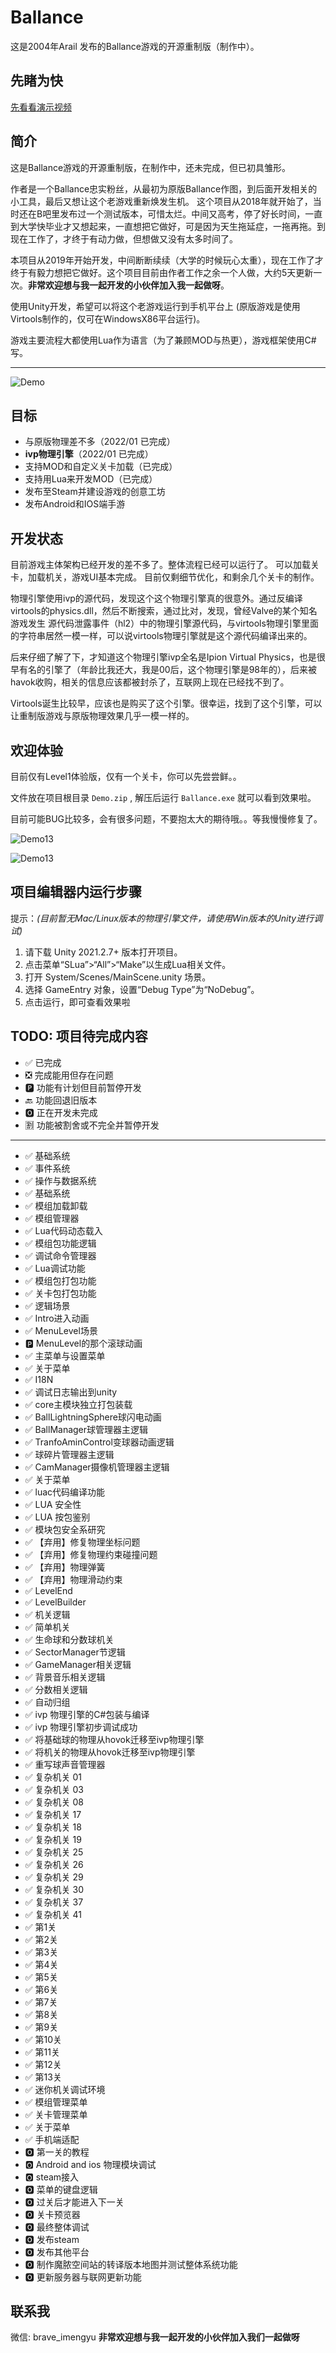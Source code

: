 # Ballance

这是2004年Arail 发布的Ballance游戏的开源重制版（制作中）。

## 先睹为快

[先看看演示视频](https://www.bilibili.com/video/BV1Dg411P7xp/)

## 简介

这是Ballance游戏的开源重制版，在制作中，还未完成，但已初具雏形。

作者是一个Ballance忠实粉丝，从最初为原版Ballance作图，到后面开发相关的小工具，最后又想让这个老游戏重新焕发生机。
这个项目从2018年就开始了，当时还在B吧里发布过一个测试版本，可惜太烂。中间又高考，停了好长时间，一直到大学快毕业才又想起来，一直想把它做好，可是因为天生拖延症，一拖再拖。到现在工作了，才终于有动力做，但想做又没有太多时间了。

本项目从2019年开始开发，中间断断续续（大学的时候玩心太重），现在工作了才终于有毅力想把它做好。这个项目目前由作者工作之余一个人做，大约5天更新一次。**非常欢迎想与我一起开发的小伙伴加入我一起做呀**。

使用Unity开发，希望可以将这个老游戏运行到手机平台上 (原版游戏是使用Virtools制作的，仅可在WindowsX86平台运行)。

游戏主要流程大都使用Lua作为语言（为了兼顾MOD与热更），游戏框架使用C#写。

---

![Demo](https://imengyu.top/assets/images/demo.png)

## 目标

* 与原版物理差不多（2022/01 已完成）
* **ivp物理引擎**（2022/01 已完成）
* 支持MOD和自定义关卡加载（已完成）
* 支持用Lua来开发MOD（已完成）
* 发布至Steam并建设游戏的创意工坊
* 发布Android和IOS端手游

## 开发状态

目前游戏主体架构已经开发的差不多了。整体流程已经可以运行了。
可以加载关卡，加载机关，游戏UI基本完成。
目前仅剩细节优化，和剩余几个关卡的制作。

物理引擎使用ivp的源代码，发现这个这个物理引擎真的很意外。通过反编译virtools的physics.dll，然后不断搜索，通过比对，发现，曾经Valve的某个知名游戏发生
源代码泄露事件（hl2）中的物理引擎源代码，与virtools物理引擎里面的字符串居然一模一样，可以说virtools物理引擎就是这个源代码编译出来的。

后来仔细了解了下，才知道这个物理引擎ivp全名是Ipion Virtual Physics，也是很早有名的引擎了（年龄比我还大，我是00后，这个物理引擎是98年的），后来被havok收购，相关的信息应该都被封杀了，互联网上现在已经找不到了。

Virtools诞生比较早，应该也是购买了这个引擎。很幸运，找到了这个引擎，可以让重制版游戏与原版物理效果几乎一模一样的。

## 欢迎体验

目前仅有Level1体验版，仅有一个关卡，你可以先尝尝鲜。。

文件放在项目根目录 `Demo.zip` , 解压后运行 `Ballance.exe` 就可以看到效果啦。

目前可能BUG比较多，会有很多问题，不要抱太大的期待哦。。等我慢慢修复了。

![Demo13](https://imengyu.top/assets/images/demo1.png)

![Demo13](https://imengyu.top/assets/images/demo1.gif)

## 项目编辑器内运行步骤

提示：*(目前暂无Mac/Linux版本的物理引擎文件，请使用Win版本的Unity进行调试)*

1. 请下载 Unity 2021.2.7+ 版本打开项目。
2. 点击菜单“SLua”>“All”>“Make”以生成Lua相关文件。
3. 打开 System/Scenes/MainScene.unity 场景。
4. 选择 GameEntry 对象，设置“Debug Type”为“NoDebug”。
5. 点击运行，即可查看效果啦

## TODO: 项目待完成内容

* ✅ 已完成
* ❎ 完成能用但存在问题
* 🅿 功能有计划但目前暂停开发
* 🔙 功能回退旧版本
* 🅾 正在开发未完成
* 🈹 功能被割舍或不完全并暂停开发

---

* ✅ 基础系统
* ✅ 事件系统
* ✅ 操作与数据系统
* ✅ 基础系统
* ✅ 模组加载卸载
* ✅ 模组管理器
* ✅ Lua代码动态载入
* ✅ 模组包功能逻辑
* ✅ 调试命令管理器
* ✅ Lua调试功能
* ✅ 模组包打包功能
* ✅ 关卡包打包功能
* ✅ 逻辑场景
* ✅ Intro进入动画
* ✅ MenuLevel场景
* 🅿 MenuLevel的那个滚球动画
* ✅ 主菜单与设置菜单
* ✅ 关于菜单
* ✅ I18N
* ✅ 调试日志输出到unity
* ✅ core主模块独立打包装载
* ✅ BallLightningSphere球闪电动画
* ✅ BallManager球管理器主逻辑
* ✅ TranfoAminControl变球器动画逻辑
* ✅ 球碎片管理器主逻辑
* ✅ CamManager摄像机管理器主逻辑
* ✅ 关于菜单
* ✅ luac代码编译功能
* ✅ LUA 安全性
* ✅ LUA 按包鉴别
* ✅ 模块包安全系研究
* ✅ 【弃用】修复物理坐标问题
* ✅ 【弃用】修复物理约束碰撞问题
* ✅ 【弃用】物理弹簧
* ✅ 【弃用】物理滑动约束
* ✅ LevelEnd
* ✅ LevelBuilder
* ✅ 机关逻辑
* ✅ 简单机关
* ✅ 生命球和分数球机关
* ✅ SectorManager节逻辑
* ✅ GameManager相关逻辑
* ✅ 背景音乐相关逻辑
* ✅ 分数相关逻辑
* ✅ 自动归组
* ✅ ivp 物理引擎的C#包装与编译
* ✅ ivp 物理引擎初步调试成功
* ✅ 将基础球的物理从hovok迁移至ivp物理引擎
* ✅ 将机关的物理从hovok迁移至ivp物理引擎
* ✅ 重写球声音管理器
* ✅ 复杂机关 01
* ✅ 复杂机关 03
* ✅ 复杂机关 08
* ✅ 复杂机关 17
* ✅ 复杂机关 18
* ✅ 复杂机关 19
* ✅ 复杂机关 25
* ✅ 复杂机关 26
* ✅ 复杂机关 29
* ✅ 复杂机关 30
* ✅ 复杂机关 37
* ✅ 复杂机关 41
* ✅ 第1关
* ✅ 第2关
* ✅ 第3关
* ✅ 第4关
* ✅ 第5关
* ✅ 第6关
* ✅ 第7关
* ✅ 第8关
* ✅ 第9关
* ✅ 第10关
* ✅ 第11关
* ✅ 第12关
* ✅ 第13关
* ✅ 迷你机关调试环境
* ✅ 模组管理菜单
* ✅ 关卡管理菜单
* ✅ 关于菜单
* ✅ 手机端适配
* 🅾 第一关的教程
* 🅾 Android and ios 物理模块调试
* 🅾 steam接入
* 🅾 菜单的键盘逻辑
* 🅾 过关后才能进入下一关
* 🅾 关卡预览器
* 🅾 最终整体调试
* 🅾 发布steam
* 🅾 发布其他平台
* 🅾 制作魔脓空间站的转译版本地图并测试整体系统功能
* 🅾 更新服务器与联网更新功能

## 联系我

微信: brave_imengyu
**非常欢迎想与我一起开发的小伙伴加入我们一起做呀**

